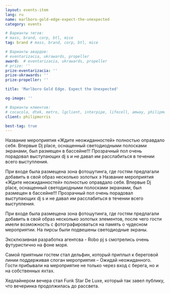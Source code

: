 ```yaml
---
layout: events-item
lang: ru
name: marlboro-gold-edge-expect-the-unexpected
category: events

# Варианты тегов:
# mass, brand, corp, btl, mice
tag: brand # mass, brand, corp, btl, mice

# Варианты авардов:
# eventarizacia, ukrawards, propeller
award:  # eventarizacia, ukrawards, propeller
# prize: ''
prize-eventarizacia: ''
prize-ukrawards: ''
prize-propeller: ''

title: 'Marlboro Gold Edge. Expect the Unexpected'

og-image: ''

# Варианты клиентов:
# cocacola, dtek, metro, lgclient, interpipe, lifecell, amway, philipmorris, olymp, maristela, udp, top, zefir, unicef, wog, sebbank, niko, nemiroff, maxim, velykakyshenia, marieclaire, chervonenkoracing, burn, altis, mts, prime, seppala, lifeclient, pekingduck,
client: philipmorris

best-tag: true
---
```


Название мероприятия «Ждите неожиданностей» полностью оправдало себя. Впервые Dj place, оснащенный светодиодными полосками экранами, был размещен в  бассейне!!!
Прозрачный пол очень порадовал выступающих dj s и не давал им расслабиться в течении всего выступления.

При входе  была размещена зона фотошутинга, где гостям предлагали добавить в свой образ несколько золотых э
Название мероприятия «Ждите неожиданностей» полностью оправдало себя. Впервые Dj place, оснащенный светодиодными полосками экранами, был размещен в  бассейне!!!
Прозрачный пол очень порадовал выступающих dj s и не давал им расслабиться в течении всего выступления.

При входе  была размещена зона фотошутинга, где гостям предлагали добавить в свой образ несколько золотых элементов, после чего гости имели возможность с фотографироваться на память о чудесном мероприятии.
На пирсы были подвешены светодиодные экраны.

Эксклюзивная разработка агентсва - Robo pj s смотрелись очень футуристично на фоне моря.

Самой приятным гостем стал дельфин, который приплыл к береговой линии поддерживая слоган мероприятия – Ожидай неожиданного. Гости прибывали на мероприятие не только через вход с берега, но и на собственных яхтах.

Хедлайнером вечера стал Funk Star De Luxe, который так завел  публику, что вечеринка продолжилась до рассвета.

